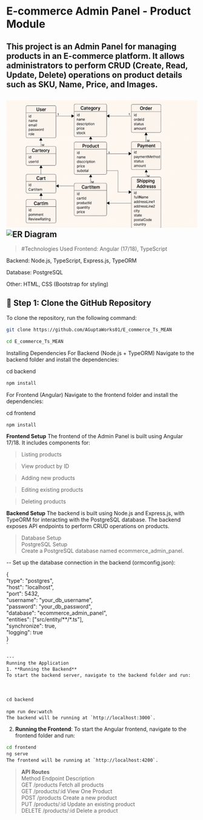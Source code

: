 # **E-commerce Admin Panel - Product Module**

This project is an Admin Panel for managing products in an E-commerce platform. It allows administrators to perform CRUD (Create, Read, Update, Delete) operations on product details such as SKU, Name, Price, and Images.
 --- 
![ER Diagram](./ECom-ER.png)
![ER Diagram](./Module.png)
---
> #Technologies Used
Frontend: Angular (17/18), TypeScript

Backend: Node.js, TypeScript, Express.js, TypeORM

Database: PostgreSQL

Other: HTML, CSS (Bootstrap for styling)


## **📌 Step 1: Clone the GitHub Repository**
To clone the repository, run the following command:

```bash
git clone https://github.com/AGuptaWorks01/E_commerce_Ts_MEAN
```
```bash
cd E_commerce_Ts_MEAN
```

Installing Dependencies
For Backend (Node.js + TypeORM)
Navigate to the backend folder and install the dependencies:

cd backend
```bash
npm install
```

For Frontend (Angular)
Navigate to the frontend folder and install the dependencies:


cd frontend
```bash
npm install
```

**Frontend Setup**
The frontend of the Admin Panel is built using Angular 17/18. It includes components for:

> Listing products

> View product by ID

> Adding new products

> Editing existing products

> Deleting products

**Backend Setup**
The backend is built using Node.js and Express.js, with TypeORM for interacting with the PostgreSQL database. The backend exposes API endpoints to perform CRUD operations on products.

> Database Setup   
> PostgreSQL Setup   
> Create a PostgreSQL database named ecommerce_admin_panel.   

-- Set up the database connection in the backend (ormconfig.json):

{   
  "type": "postgres",   
  "host": "localhost",    
  "port": 5432,   
  "username": "your_db_username",   
  "password": "your_db_password",   
  "database": "ecommerce_admin_panel",   
  "entities": ["src/entity/**/*.ts"],    
  "synchronize": true,   
  "logging": true    
}  
`
``` 
---
Running the Application
1. **Running the Backend**
To start the backend server, navigate to the backend folder and run:



cd backend

npm run dev:watch
The backend will be running at `http://localhost:3000`.
```

2. **Running the Frontend**:
To start the Angular frontend, navigate to the frontend folder and run:

```bash
cd frontend
ng serve
The frontend will be running at `http://localhost:4200`.
```

> **API Routes**   
Method   	Endpoint			Description   
GET			/products			Fetch all products  
GET			/products/:id		View One Product  
POST		/products			Create a new product   
PUT			/products/:id		Update an existing product   
DELETE		/products/:id		Delete a product   
